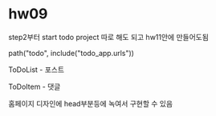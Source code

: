 # hw09

 step2부터 start todo project 따로 해도 되고 hw11안에 만들어도됨

path("todo", include("todo_app.urls"))

ToDoList - 포스트

ToDoItem - 댓글

홈페이지 디자인에 head부분등에 녹여서 구현할 수 있음